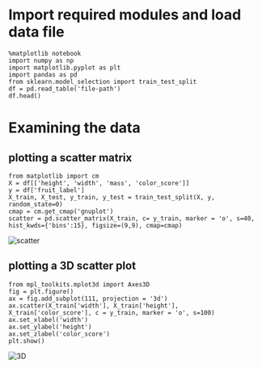 # Import required modules and load data file

```
%matplotlib notebook
import numpy as np
import matplotlib.pyplot as plt
import pandas as pd
from sklearn.model_selection import train_test_split
df = pd.read_table('file-path')
df.head()

```
# Examining the data
## plotting a scatter matrix

``` 
from matplotlib import cm
X = df[['height', 'width', 'mass', 'color_score']]
y = df['fruit_label']
X_train, X_test, y_train, y_test = train_test_split(X, y, random_state=0)
cmap = cm.get_cmap('gnuplot')
scatter = pd.scatter_matrix(X_train, c= y_train, marker = 'o', s=40, hist_kwds={'bins':15}, figsize=(9,9), cmap=cmap)
```

![scatter](https://pawan-mittal.github.io/allassets.github.io/data-science/machine-learning-python/m1-s1.png)


## plotting a 3D scatter plot
```
from mpl_toolkits.mplot3d import Axes3D
fig = plt.figure()
ax = fig.add_subplot(111, projection = '3d')
ax.scatter(X_train['width'], X_train['height'], X_train['color_score'], c = y_train, marker = 'o', s=100)
ax.set_xlabel('width')
ax.set_ylabel('height')
ax.set_zlabel('color_score')
plt.show()
```
![3D](https://pawan-mittal.github.io/allassets.github.io/data-science/machine-learning-python/m1-s1-3d.png)

